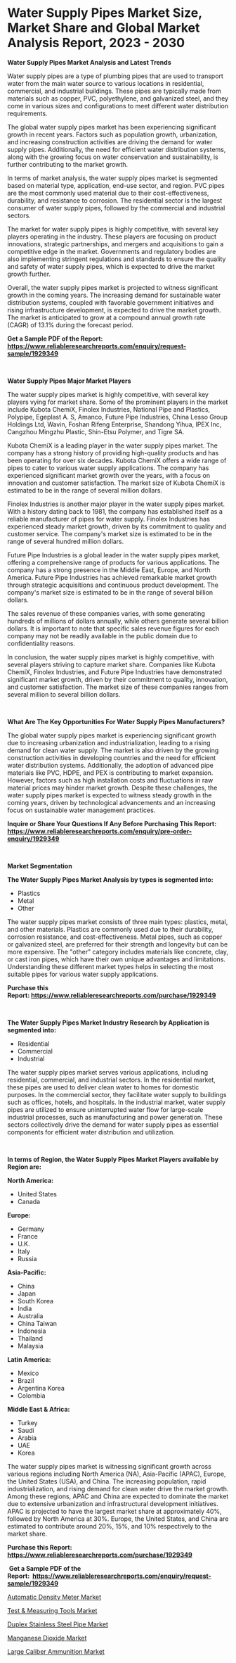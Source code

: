 <p><h1>Water Supply Pipes Market Size, Market Share and Global Market Analysis Report, 2023 - 2030</h1></p><p><strong>Water Supply Pipes Market Analysis and Latest Trends</strong></p>
<p><p>Water supply pipes are a type of plumbing pipes that are used to transport water from the main water source to various locations in residential, commercial, and industrial buildings. These pipes are typically made from materials such as copper, PVC, polyethylene, and galvanized steel, and they come in various sizes and configurations to meet different water distribution requirements.</p><p>The global water supply pipes market has been experiencing significant growth in recent years. Factors such as population growth, urbanization, and increasing construction activities are driving the demand for water supply pipes. Additionally, the need for efficient water distribution systems, along with the growing focus on water conservation and sustainability, is further contributing to the market growth.</p><p>In terms of market analysis, the water supply pipes market is segmented based on material type, application, end-use sector, and region. PVC pipes are the most commonly used material due to their cost-effectiveness, durability, and resistance to corrosion. The residential sector is the largest consumer of water supply pipes, followed by the commercial and industrial sectors.</p><p>The market for water supply pipes is highly competitive, with several key players operating in the industry. These players are focusing on product innovations, strategic partnerships, and mergers and acquisitions to gain a competitive edge in the market. Governments and regulatory bodies are also implementing stringent regulations and standards to ensure the quality and safety of water supply pipes, which is expected to drive the market growth further.</p><p>Overall, the water supply pipes market is projected to witness significant growth in the coming years. The increasing demand for sustainable water distribution systems, coupled with favorable government initiatives and rising infrastructure development, is expected to drive the market growth. The market is anticipated to grow at a compound annual growth rate (CAGR) of 13.1% during the forecast period.</p></p>
<p><strong>Get a Sample PDF of the Report:&nbsp; <a href="https://www.reliableresearchreports.com/enquiry/request-sample/1929349">https://www.reliableresearchreports.com/enquiry/request-sample/1929349</a></strong></p>
<p>&nbsp;</p>
<p><strong>Water Supply Pipes Major Market Players</strong></p>
<p><p>The water supply pipes market is highly competitive, with several key players vying for market share. Some of the prominent players in the market include Kubota ChemiX, Finolex Industries, National Pipe and Plastics, Polypipe, Egeplast A. S, Amanco, Future Pipe Industries, China Lesso Group Holdings Ltd, Wavin, Foshan Rifeng Enterprise, Shandong Yihua, IPEX Inc, Cangzhou Mingzhu Plastic, Shin-Etsu Polymer, and Tigre SA.</p><p>Kubota ChemiX is a leading player in the water supply pipes market. The company has a strong history of providing high-quality products and has been operating for over six decades. Kubota ChemiX offers a wide range of pipes to cater to various water supply applications. The company has experienced significant market growth over the years, with a focus on innovation and customer satisfaction. The market size of Kubota ChemiX is estimated to be in the range of several million dollars.</p><p>Finolex Industries is another major player in the water supply pipes market. With a history dating back to 1981, the company has established itself as a reliable manufacturer of pipes for water supply. Finolex Industries has experienced steady market growth, driven by its commitment to quality and customer service. The company's market size is estimated to be in the range of several hundred million dollars. </p><p>Future Pipe Industries is a global leader in the water supply pipes market, offering a comprehensive range of products for various applications. The company has a strong presence in the Middle East, Europe, and North America. Future Pipe Industries has achieved remarkable market growth through strategic acquisitions and continuous product development. The company's market size is estimated to be in the range of several billion dollars.</p><p>The sales revenue of these companies varies, with some generating hundreds of millions of dollars annually, while others generate several billion dollars. It is important to note that specific sales revenue figures for each company may not be readily available in the public domain due to confidentiality reasons.</p><p>In conclusion, the water supply pipes market is highly competitive, with several players striving to capture market share. Companies like Kubota ChemiX, Finolex Industries, and Future Pipe Industries have demonstrated significant market growth, driven by their commitment to quality, innovation, and customer satisfaction. The market size of these companies ranges from several million to several billion dollars.</p></p>
<p>&nbsp;</p>
<p><strong>What Are The Key Opportunities For Water Supply Pipes Manufacturers?</strong></p>
<p><p>The global water supply pipes market is experiencing significant growth due to increasing urbanization and industrialization, leading to a rising demand for clean water supply. The market is also driven by the growing construction activities in developing countries and the need for efficient water distribution systems. Additionally, the adoption of advanced pipe materials like PVC, HDPE, and PEX is contributing to market expansion. However, factors such as high installation costs and fluctuations in raw material prices may hinder market growth. Despite these challenges, the water supply pipes market is expected to witness steady growth in the coming years, driven by technological advancements and an increasing focus on sustainable water management practices.</p></p>
<p><strong>Inquire or Share Your Questions If Any Before Purchasing This Report: <a href="https://www.reliableresearchreports.com/enquiry/pre-order-enquiry/1929349">https://www.reliableresearchreports.com/enquiry/pre-order-enquiry/1929349</a></strong></p>
<p>&nbsp;</p>
<p><strong>Market Segmentation</strong></p>
<p><strong>The Water Supply Pipes Market Analysis by types is segmented into:</strong></p>
<p><ul><li>Plastics</li><li>Metal</li><li>Other</li></ul></p>
<p><p>The water supply pipes market consists of three main types: plastics, metal, and other materials. Plastics are commonly used due to their durability, corrosion resistance, and cost-effectiveness. Metal pipes, such as copper or galvanized steel, are preferred for their strength and longevity but can be more expensive. The "other" category includes materials like concrete, clay, or cast iron pipes, which have their own unique advantages and limitations. Understanding these different market types helps in selecting the most suitable pipes for various water supply applications.</p></p>
<p><strong>Purchase this Report:&nbsp;<a href="https://www.reliableresearchreports.com/purchase/1929349">https://www.reliableresearchreports.com/purchase/1929349</a></strong></p>
<p>&nbsp;</p>
<p><strong>The Water Supply Pipes Market Industry Research by Application is segmented into:</strong></p>
<p><ul><li>Residential</li><li>Commercial</li><li>Industrial</li></ul></p>
<p><p>The water supply pipes market serves various applications, including residential, commercial, and industrial sectors. In the residential market, these pipes are used to deliver clean water to homes for domestic purposes. In the commercial sector, they facilitate water supply to buildings such as offices, hotels, and hospitals. In the industrial market, water supply pipes are utilized to ensure uninterrupted water flow for large-scale industrial processes, such as manufacturing and power generation. These sectors collectively drive the demand for water supply pipes as essential components for efficient water distribution and utilization.</p></p>
<p>&nbsp;</p>
<p><strong>In terms of Region, the Water Supply Pipes Market Players available by Region are:</strong></p>
<p>
    <p> <strong> North America: </strong>
        <ul>
            <li>United States</li>
            <li>Canada</li>
        </ul>
        </p> 
    <p> <strong> Europe: </strong>
        <ul>
            <li>Germany</li>
            <li>France</li>
            <li>U.K.</li>
            <li>Italy</li>
            <li>Russia</li>
        </ul>
        </p> 
    <p> <strong> Asia-Pacific: </strong>
        <ul>
            <li>China</li>
            <li>Japan</li>
            <li>South Korea</li>
            <li>India</li>
            <li>Australia</li>
            <li>China Taiwan</li>
            <li>Indonesia</li>
            <li>Thailand</li>
            <li>Malaysia</li>
        </ul>
        </p> 
    <p> <strong> Latin America: </strong>
        <ul>
            <li>Mexico</li>
            <li>Brazil</li>
            <li>Argentina Korea</li>
            <li>Colombia</li>
        </ul>
        </p> 
    <p> <strong> Middle East & Africa: </strong>
        <ul>
            <li>Turkey</li>
            <li>Saudi</li>
            <li>Arabia</li>
            <li>UAE</li>
            <li>Korea</li>
        </ul>
    </p>
    </p>
<p><p>The water supply pipes market is witnessing significant growth across various regions including North America (NA), Asia-Pacific (APAC), Europe, the United States (USA), and China. The increasing population, rapid industrialization, and rising demand for clean water drive the market growth. Among these regions, APAC and China are expected to dominate the market due to extensive urbanization and infrastructural development initiatives. APAC is projected to have the largest market share at approximately 40%, followed by North America at 30%. Europe, the United States, and China are estimated to contribute around 20%, 15%, and 10% respectively to the market share.</p></p>
<p><strong>Purchase this Report: <a href="https://www.reliableresearchreports.com/purchase/1929349">https://www.reliableresearchreports.com/purchase/1929349</a></strong></p>
<p>&nbsp;<strong>Get a Sample PDF of the Report:&nbsp;&nbsp;<a href="https://www.reliableresearchreports.com/enquiry/request-sample/1929349">https://www.reliableresearchreports.com/enquiry/request-sample/1929349</a></strong></p>
<p><strong></strong></p>
<p><p><a href="https://github.com/kipkeeva/Market-Research-Report-List-1/blob/main/automatic-density-meter-market.md">Automatic Density Meter Market</a></p><p><a href="https://github.com/kuntayevaz/Market-Research-Report-List-1/blob/main/test-measuring-tools-market.md">Test & Measuring Tools Market</a></p><p><a href="https://medium.com/@chiragreportprime1/duplex-stainless-steel-pipe-market-size-cagr-trends-2024-2030-9842cc0caa4a">Duplex Stainless Steel Pipe Market</a></p><p><a href="https://medium.com/@v25590012/manganese-dioxide-market-exploring-market-share-market-trends-and-future-growth-64c4f90f4e0c">Manganese Dioxide Market</a></p><p><a href="https://medium.com/@akshatsharma12/large-caliber-ammunition-market-trends-and-market-analysis-forecasted-for-period-2023-2030-f62fd55709ec">Large Caliber Ammunition Market</a></p></p>